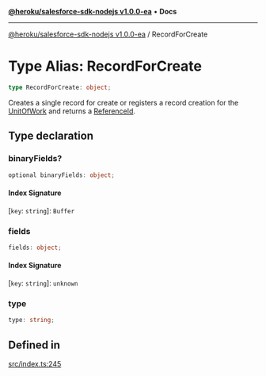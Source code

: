 [**@heroku/salesforce-sdk-nodejs v1.0.0-ea**](../README.md) • **Docs**

***

[@heroku/salesforce-sdk-nodejs v1.0.0-ea](../README.md) / RecordForCreate

# Type Alias: RecordForCreate

```ts
type RecordForCreate: object;
```

Creates a single record for create or registers a record creation for the [UnitOfWork](../interfaces/UnitOfWork.md)
and returns a [ReferenceId](../interfaces/ReferenceId.md).

## Type declaration

### binaryFields?

```ts
optional binaryFields: object;
```

#### Index Signature

 \[`key`: `string`\]: `Buffer`

### fields

```ts
fields: object;
```

#### Index Signature

 \[`key`: `string`\]: `unknown`

### type

```ts
type: string;
```

## Defined in

[src/index.ts:245](https://github.com/heroku/heroku-applink-nodejs/blob/964a49b1b7eff1b886f572faf2baab589b474aff/src/index.ts#L245)
